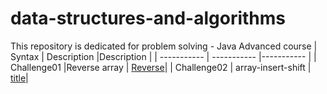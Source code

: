 # data-structures-and-algorithms

This repository is dedicated for problem solving - Java Advanced course
| Syntax | Description |Description |
| ----------- | ----------- |----------- |
| Challenge01 |Reverse array  | [Reverse](https://github.com/rawziNael/data-structures-and-algorithms/tree/main/array-reverse)|
| Challenge02 | array-insert-shift | [title](https://www.example.com)|
